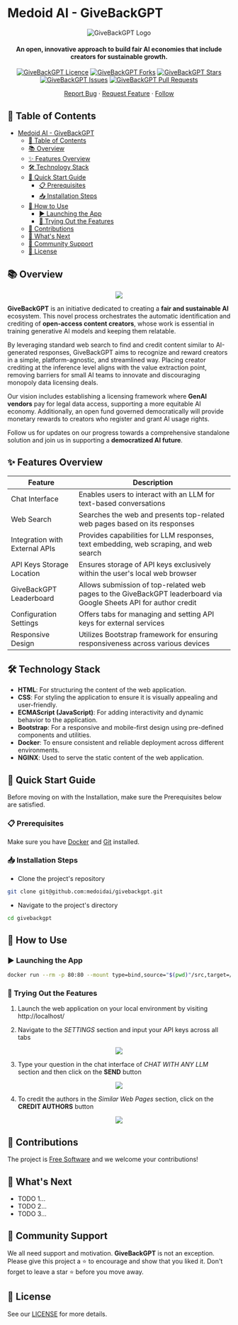 # Medoid AI - GiveBackGPT

<p align="center">
  <img src="assets/logo.png" alt="GiveBackGPT Logo" />
</p>

<h4 align="center">An open, innovative approach to build fair AI economies that include creators for sustainable growth.</h4>

<p align="center">
	<a href="https://github.com/medoidai/givebackgpt/blob/main/LICENSE" target="blank"><img src="https://img.shields.io/github/license/medoidai/givebackgpt?style=flat-square" alt="GiveBackGPT Licence" /></a>
	<a href="https://github.com/medoidai/givebackgpt/fork" target="blank"><img src="https://img.shields.io/github/forks/medoidai/givebackgpt?style=flat-square" alt="GiveBackGPT Forks" /></a>
	<a href="https://github.com/medoidai/givebackgpt/stargazers" target="blank"><img src="https://img.shields.io/github/stars/medoidai/givebackgpt?style=flat-square" alt="GiveBackGPT Stars" /></a>
	<a href="https://github.com/medoidai/givebackgpt/issues" target="blank"><img src="https://img.shields.io/github/issues/medoidai/givebackgpt?style=flat-square" alt="GiveBackGPT Issues" /></a>
	<a href="https://github.com/medoidai/givebackgpt/pulls" target="blank"><img src="https://img.shields.io/github/issues-pr/medoidai/givebackgpt?style=flat-square" alt="GiveBackGPT Pull Requests" /></a>
</p>

<p align="center">
    <a href="https://github.com/medoidai/givebackgpt/issues/new/choose" target="blank">Report Bug</a>
    ·
    <a href="https://github.com/medoidai/givebackgpt/issues/new/choose" target="blank">Request Feature</a>
    ·
    <a href="https://www.linkedin.com/showcase/givebackgpt/" target="blank">Follow</a>
</p>

## 📜 Table of Contents

- [Medoid AI - GiveBackGPT](#medoid-ai---givebackgpt)
  - [📜 Table of Contents](#-table-of-contents)
  - [📚 Overview](#-overview)
  - [✨ Features Overview](#-features-overview)
  - [🛠️ Technology Stack](#️-technology-stack)
  - [🚀 Quick Start Guide](#-quick-start-guide)
    - [📋 Prerequisites](#-prerequisites)
    - [📥 Installation Steps](#-installation-steps)
  - [🎯 How to Use](#-how-to-use)
    - [▶️ Launching the App](#️-launching-the-app)
    - [🎉 Trying Out the Features](#-trying-out-the-features)
  - [🤲 Contributions](#-contributions)
  - [🌱 What's Next](#-whats-next)
  - [🙏 Community Support](#-community-support)
  - [📄 License](#-license)

## 📚 Overview

<p align="center">
  <img src="assets/creators.png" />
</p>

**GiveBackGPT** is an initiative dedicated to creating a **fair and sustainable AI** ecosystem. This novel process orchestrates the automatic identification and crediting of **open-access content creators**, whose work is essential in training generative AI models and keeping them relatable.

By leveraging standard web search to find and credit content similar to AI-generated responses, GiveBackGPT aims to recognize and reward creators in a simple, platform-agnostic, and streamlined way. Placing creator crediting at the inference level aligns with the value extraction point, removing barriers for small AI teams to innovate and discouraging monopoly data licensing deals.

Our vision includes establishing a licensing framework where **GenAI vendors** pay for legal data access, supporting a more equitable AI economy. Additionally, an open fund governed democratically will provide monetary rewards to creators who register and grant AI usage rights.

Follow us for updates on our progress towards a comprehensive standalone solution and join us in supporting a **democratized AI future**.

## ✨ Features Overview

| Feature                        | Description                                                                                                       |
|--------------------------------|-------------------------------------------------------------------------------------------------------------------|
| Chat Interface                 | Enables users to interact with an LLM for text-based conversations                                                |
| Web Search                     | Searches the web and presents top-related web pages based on its responses                                        |
| Integration with External APIs | Provides capabilities for LLM responses, text embedding, web scraping, and web search                             |
| API Keys Storage Location      | Ensures storage of API keys exclusively within the user's local web browser                                       |
| GiveBackGPT Leaderboard        | Allows submission of top-related web pages to the GiveBackGPT leaderboard via Google Sheets API for author credit |
| Configuration Settings         | Offers tabs for managing and setting API keys for external services                                               |
| Responsive Design              | Utilizes Bootstrap framework for ensuring responsiveness across various devices                                   |

## 🛠️ Technology Stack

* **HTML**: For structuring the content of the web application.
* **CSS**: For styling the application to ensure it is visually appealing and user-friendly.
* **ECMAScript (JavaScript)**: For adding interactivity and dynamic behavior to the application.
* **Bootstrap**: For a responsive and mobile-first design using pre-defined components and utilities.
* **Docker**: To ensure consistent and reliable deployment across different environments.
* **NGINX**: Used to serve the static content of the web application.

## 🚀 Quick Start Guide

Before moving on with the Installation, make sure the Prerequisites below are satisfied.

### 📋 Prerequisites

Make sure you have [Docker](https://www.docker.com/) and [Git](https://git-scm.com/) installed.

### 📥 Installation Steps

- Clone the project's repository

```sh
git clone git@github.com:medoidai/givebackgpt.git
```

- Navigate to the project's directory

```sh
cd givebackgpt
```

## 🎯 How to Use

### ▶️ Launching the App

```sh
docker run --rm -p 80:80 --mount type=bind,source="$(pwd)"/src,target=/usr/share/nginx/html nginx:alpine
```

### 🎉 Trying Out the Features

1. Launch the web application on your local environment by visiting http://localhost/

2. Navigate to the *SETTINGS* section and input your API keys across all tabs

<div align="center">
  <img src="assets/settings.png">
</div>

3. Type your question in the chat interface of *CHAT WITH ANY LLM* section and then click on the **SEND** button

<div align="center">
  <img src="assets/chat-with-llm.png">
</div>

4. To credit the authors in the *Similar Web Pages* section, click on the **CREDIT AUTHORS** button

<div align="center">
  <img src="assets/credit-authors.png">
</div>

## 🤲 Contributions

The project is [Free Software](https://www.gnu.org/philosophy/free-sw.en.html) and we welcome your contributions!

## 🌱 What's Next

* TODO 1...
* TODO 2...
* TODO 3...

## 🙏 Community Support

We all need support and motivation. **GiveBackGPT** is not an exception. Please give this project a ⭐️ to encourage and show that you liked it. Don't forget to leave a star ⭐️ before you move away.

## 📄 License

See our [LICENSE](LICENSE) for more details.
